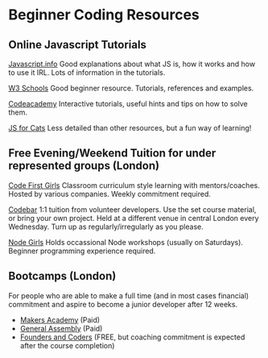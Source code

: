 # Beginner Coding Resources

## Online Javascript Tutorials

[Javascript.info](https://javascript.info/)
Good explanations about what JS is, how it works and how to use it IRL. Lots of information in the tutorials.

[W3 Schools](https://www.w3schools.com)
Good beginner resource. Tutorials, references and examples.

[Codeacademy](https://www.codecademy.com)
Interactive tutorials, useful hints and tips on how to solve them.

[JS for Cats](http://jsforcats.com)
Less detailed than other resources, but a fun way of learning!


## Free Evening/Weekend Tuition for under represented groups (London)

[Code First Girls](https://www.codefirstgirls.org.uk)
Classroom curriculum style learning with mentors/coaches. Hosted by various companies. Weekly commitment required.

[Codebar](https://codebar.io)
1:1 tuition from volunteer developers. Use the set course material, or bring your own project. Held at a different venue in central London every Wednesday. Turn up as regularly/irregularly as you please.

[Node Girls](https://nodegirls.com)
Holds occassional Node workshops (usually on Saturdays). Beginner programming experience required.


## Bootcamps (London)
For people who are able to make a full time (and in most cases financial) commitment and aspire to become a junior developer after 12 weeks.

* [Makers Academy](https://makers.tech/) (Paid)
* [General Assembly](https://generalassemb.ly) (Paid)
* [Founders and Coders](https://www.foundersandcoders.com/) (FREE, but coaching commitment is expected after the course completion)


